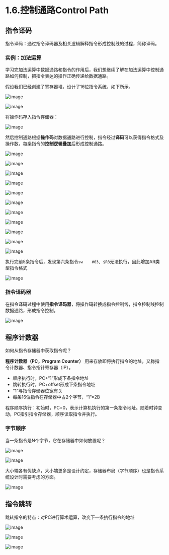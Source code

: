 # 1.6.控制通路Control Path

## 指令译码

指令译码：通过指令译码器及相关逻辑解释指令形成控制线的过程，简称译码。

### 实例：加法运算

学习完加法运算中数据通路和指令的作用后，我们想继续了解在加法运算中控制通路如何控制，把指令表达的操作正确传递给数据通路。

假设我们已经创建了寄存器堆，设计了16位指令系统，如下所示。

​![image](assets/image-20240317193143-3rp7v85.png)​

​![image](assets/image-20240317193256-6q430x8.png)​

将操作码存入指令存储器：

​![image](assets/image-20240317193847-v5uidbw.png)​

然后控制通路根据**操作码**对数据通路进行控制，指令经过**译码**可以获得指令格式及操作数，每条指令的**控制逻辑叠加**后形成控制通路。

​![image](assets/image-20240317200858-av159jt.png)​

​![image](assets/image-20240317200913-0h930th.png)​

​![image](assets/image-20240317200923-sc6i5oz.png)​

​![image](assets/image-20240317200933-foyvldw.png)​

​![image](assets/image-20240317200945-xlqsfxx.png)​

​![image](assets/image-20240317200953-jpgwz2g.png)​

​![image](assets/image-20240317201011-3zgyqti.png)​

​![image](assets/image-20240317201020-swx88mj.png)​

​![image](assets/image-20240317201105-n84t3ga.png)​

​![image](assets/image-20240317201113-szp5mts.png)​

​![image](assets/image-20240317201121-etu1up6.png)​

执行完前5条指令后，发现第六条指令`sw	#03, $R3`​无法执行，因此增加AR类型指令格式

​![image](assets/image-20240317201626-votypw3.png)​

### 指令译码器

在指令译码过程中使用**指令译码器**，将操作码转换成指令控制线，指令控制线控制数据通路，形成指令控制。

​![image](assets/image-20240317194238-efwzt4p.png)​

## 程序计数器

如何从指令存储器中获取指令呢？

**程序计数器（PC，Program Counter）** 用来存放即将执行指令的地址，又称指令计数器、指令指针寄存器（IP）。

* 顺序执行时，PC+“1”形成下条指令地址
* 跳转执行时，PC+offset形成下条指令地址
* “1”与指令存储器位宽有关
* 每条16位指令在存储器中占2个字节，“1”=2B

程序顺序执行：初始时，PC=0，表示计算机执行的第一条指令地址。随着时钟变动，PC指引指令存储器，顺序读取指令并执行。

### 字节顺序

当一条指令是N个字节，它在存储器中如何放置呢？

​![image](assets/image-20240317204945-5osi0wp.png)​

​![image](assets/image-20240317204955-rvt7knc.png)​

大小端各有优缺点，大小端更多是设计约定，存储器布局（字节顺序）也是指令系统设计时需要考虑的方面。

​![image](assets/image-20240317205049-ulaar4g.png)​

## 指令跳转

跳转指令的特点：对PC进行算术运算，改变下一条执行指令的地址

​![image](assets/image-20240317205220-1yloxih.png)​

​![image](assets/image-20240317205229-bbxj0cb.png)​

​![image](assets/image-20240317205242-nv9d3up.png)​

‍
